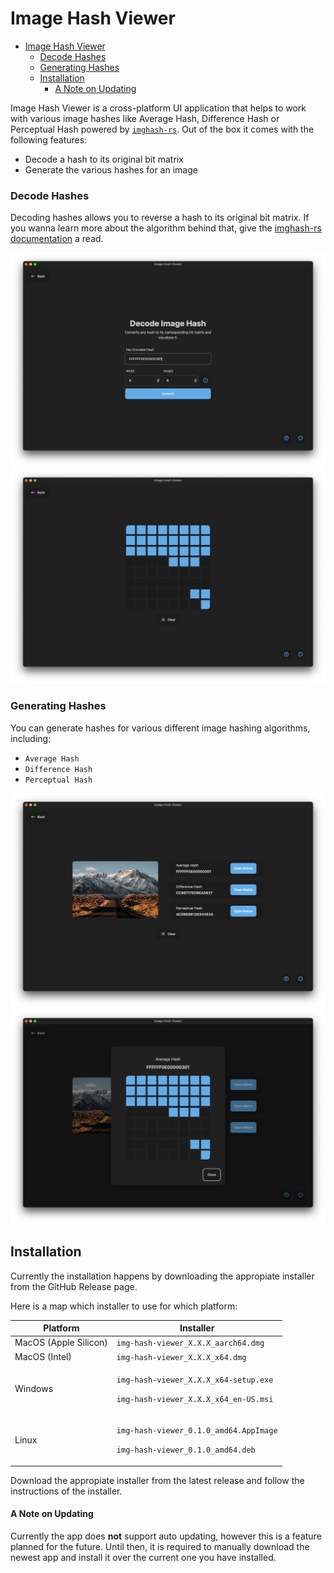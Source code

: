 # Image Hash Viewer

- [Image Hash Viewer](#image-hash-viewer)
    - [Decode Hashes](#decode-hashes)
    - [Generating Hashes](#generating-hashes)
  - [Installation](#installation)
      - [A Note on Updating](#a-note-on-updating)

Image Hash Viewer is a cross-platform UI application that helps to work with various image hashes like Average Hash, Difference Hash or Perceptual Hash powered by [`imghash-rs`](https://github.com/YannickAlex07/imghash-rs). Out of the box it comes with the following features:

* Decode a hash to its original bit matrix
* Generate the various hashes for an image

### Decode Hashes

Decoding hashes allows you to reverse a hash to its original bit matrix. If you wanna learn more about the algorithm behind that, give the [imghash-rs documentation](https://github.com/YannickAlex07/imghash-rs/blob/main/docs/encoding.md) a read.

![Decode Overview](./images/decode-form.png)
![Decode Preview](./images/decode-preview.png)

### Generating Hashes

You can generate hashes for various different image hashing algorithms, including:

* `Average Hash`
* `Difference Hash`
* `Perceptual Hash`

![Hash Overview](./images/hash-overview.png)
![Hash Detail](./images/hash-detail.png)

## Installation

Currently the installation happens by downloading the appropiate installer from the GitHub Release page.

Here is a map which installer to use for which platform:

| Platform              | Installer                                                                                |
| --------------------- | ---------------------------------------------------------------------------------------- |
| MacOS (Apple Silicon) | `img-hash-viewer_X.X.X_aarch64.dmg`                                                      |
| MacOS (Intel)         | `img-hash-viewer_X.X.X_x64.dmg`                                                          |
| Windows               | <p>`img-hash-viewer_X.X.X_x64-setup.exe`</p><p>`img-hash-viewer_X.X.X_x64_en-US.msi`</p> |
| Linux                 | <p>`img-hash-viewer_0.1.0_amd64.AppImage`</p><p>`img-hash-viewer_0.1.0_amd64.deb`</p>    |

Download the appropiate installer from the latest release and follow the instructions of the installer.

#### A Note on Updating

Currently the app does **not** support auto updating, however this is a feature planned for the future. Until then, it is required to manually download the newest app and install it over the current one you have installed.
